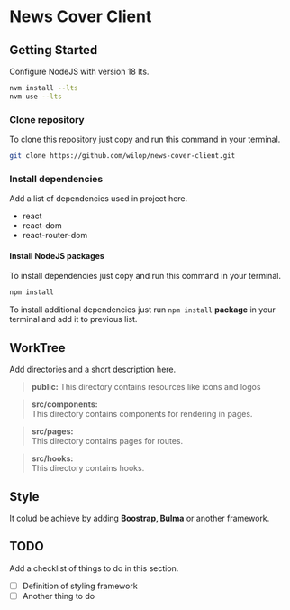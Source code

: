 # News Cover Client

## Getting Started

Configure NodeJS with version 18 lts.

``` bash
nvm install --lts
nvm use --lts
```
### Clone repository
To clone this repository just copy and run this command in your terminal.
``` bash
git clone https://github.com/wilop/news-cover-client.git
```

### Install dependencies
Add a list of dependencies used in project here.
* react
* react-dom
* react-router-dom

#### Install NodeJS packages
To install dependencies just copy and run this command in your terminal.

```bash
npm install
```
To install additional dependencies just run `npm install` __package__ in your terminal and add it to previous list.

## WorkTree 
Add directories and a short description here.

> **public:**
This directory contains resources like icons and logos

> **src/components:**  
This directory contains components for rendering in pages.
        
> **src/pages:**  
This directory contains pages for routes.

>**src/hooks:**  
This directory contains hooks.

## Style
It colud be achieve by adding **Boostrap, Bulma**  or another framework. 

## TODO
Add a checklist of things to do in this section.  

- [ ] Definition of styling framework
- [ ] Another thing to do
